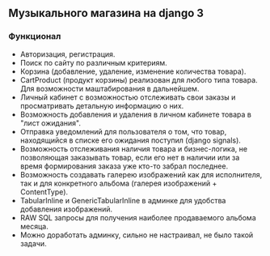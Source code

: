 ## Музыкального магазина на django 3
### Функционал
* Авторизация, регистрация.
* Поиск по сайту по различным критериям.
* Корзина (добавление, удаление, изменение количества товара).
* CartProduct (продукт корзины) реализован для любого типа товара. Для возможности маштабирования в дальнейшем.
* Личный кабинет с возможностью отслеживать свои заказы и просматривать детальную информацию о них.
* Возможность добавления и удаления в личном кабинете товара в "лист ожидания".
* Отправка уведомлений для пользователя о том, что товар, находящийся в списке его ожидания поступил (django signals).
* Возможность отслеживания наличия товара и бизнес-логика, не позволяющая заказывать товар, если его нет в наличии или за время формирования заказа уже кто-то забрал последнее.
* Возможность создавать галерею изображений как для исполнителя, так и для конкретного альбома (галерея изображений + ContentType).
* TabularInline и GenericTabularInline в админке для удобства добавления изображений.
* RAW SQL запросы для получения наиболее продаваемого альбома месяца.
* Можно доработать админку, сильно не настраивал, не было такой задачи.
